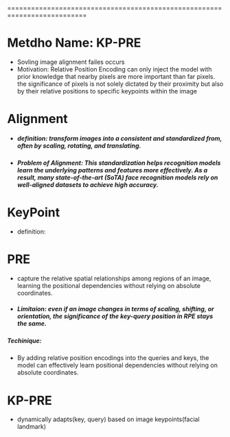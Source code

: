 ==========================================================================

# Metdho Name: KP-PRE
- Sovling image alignment failes occurs
- Motivation: Relative Position Encoding can only inject the model with prior knowledge that nearby pixels are more important than far pixels.
the significance of pixels is not solely dictated by their proximity but also by their relative positions to specific keypoints within the image

# Alignment
- ##### definition: transform images into a consistent and standardized from, often by scaling, rotating, and translating.
- ##### Problem of Alignment: This standardization helps recognition models learn the underlying patterns and features more effectively. As a result, many state-of-the-art (SoTA) face recognition models rely on well-aligned datasets to achieve high accuracy.
# KeyPoint
- definition: 
# PRE
- capture the relative spatial relationships among regions of an image, learning the positional dependencies without relying on absolute coordinates.
- ##### Limitaion: even if an image changes in terms of scaling, shifting, or orientation, the significance of the key-query position in RPE stays the same.
##### Techinique:
- By adding relative position encodings into the queries and keys, the model can effectively learn positional dependencies without relying on absolute coordinates. 

# KP-PRE
- dynamically adapts(key, query) based on image keypoints(facial landmark)
